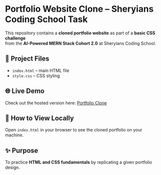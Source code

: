 # Portfolio Website Clone – Sheryians Coding School Task

This repository contains a **cloned portfolio website** as part of a **basic CSS challenge**  
from the **AI-Powered MERN Stack Cohort 2.0** at Sheryians Coding School.

## 📂 Project Files
- `index.html` – main HTML file
- `style.css` – CSS styling

## 🌐 Live Demo
Check out the hosted version here: [Portfolio Clone](https://task1sheriyans.netlify.app/)

## 🚀 How to View Locally
Open `index.html` in your browser to see the cloned portfolio on your machine.

## ✨ Purpose
To practice **HTML and CSS fundamentals** by replicating a given portfolio design.
